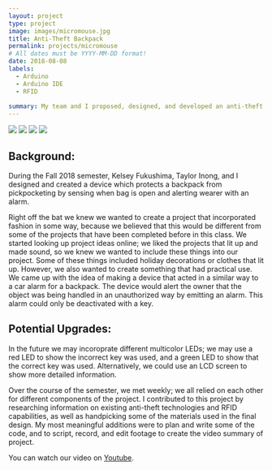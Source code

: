 ```yaml
---
layout: project
type: project
image: images/micromouse.jpg
title: Anti-Theft Backpack
permalink: projects/micromouse
# All dates must be YYYY-MM-DD format!
date: 2018-08-08
labels:
  - Arduino
  - Arduino IDE 
  - RFID 
  
summary: My team and I proposed, designed, and developed an anti-theft backpack which could be unlocked with an RFID key.
---
```


<div class="ui small rounded images">
  <img class="ui image" src="../images/micromouse-robot.png">
  <img class="ui image" src="../images/micromouse-robot-2.jpg">
  <img class="ui image" src="../images/micromouse.jpg">
  <img class="ui image" src="../images/micromouse-circuit.png">
</div>


Background: 
---
During the Fall 2018 semester, Kelsey Fukushima, Taylor Inong, and I designed and created a device which protects a backpack from pickpocketing by sensing when bag is open and alerting wearer with an alarm. 

Right off the bat we knew we wanted to create a project that incorporated fashion in some way, because we believed that this would be different from some of the projects that have been completed before in this class. We started looking up project ideas online; we liked the projects that lit up and made sound, so we knew we wanted to include these things into our project. Some of these things included holiday decorations or clothes that lit up. However, we also wanted to create something that had practical use. We came up with the idea of making a device that acted in a similar way to a car alarm for a backpack. The device would alert the owner that the object was being handled in an unauthorized way by emitting an alarm. This alarm could only be deactivated with a key. 

Potential Upgrades:
---
In the future we may incoroprate different multicolor LEDs; we may use a red LED to show the incorrect key was used, and a green LED to show that the correct key was used. Alternatively, we could use an LCD screen to show more detailed information. 

Over the course of the semester, we met weekly; we all relied on each other for different components of the project. I contributed to this project by researching information on existing anti-theft technologies and RFID capabilities, as well as handpicking some of the materials used in the final design. My most meaningful additions were to plan and write some of the code, and to script, record, and edit footage to create the video summary of project. 

You can watch our video on [Youtube](https://youtu.be/lRN41nCLZMQ).



